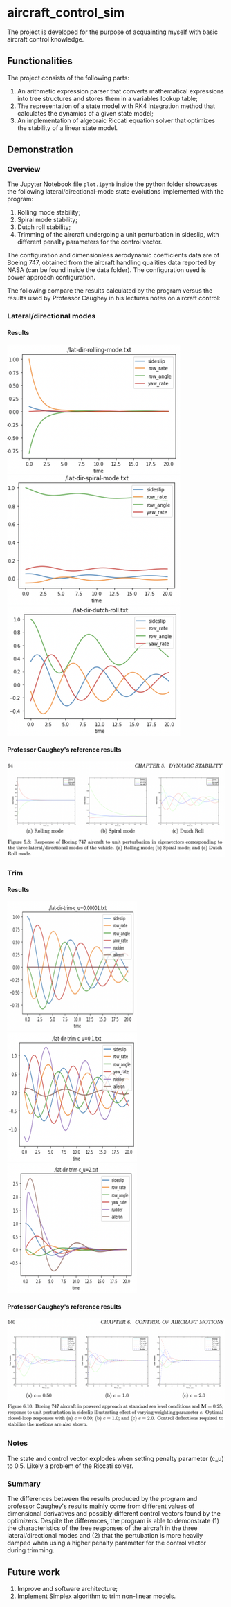 # aircraft_control_sim

 The project is developed for the purpose of acquainting myself with basic aircraft control knowledge.
 
 ## Functionalities
 
 The project consists of the following parts:
 1. An arithmetic expression parser that converts mathematical expressions into tree structures and stores them in a variables lookup table;
 2. The representation of a state model with RK4 integration method that calculates the dynamics of a given state model;
 3. An implementation of algebraic Riccati equation solver that optimizes the stability of a linear state model.

## Demonstration

### Overview
The Jupyter Notebook file `plot.ipynb` inside the python folder showcases the following lateral/directional-mode state evolutions implemented with the program:
1. Rolling mode stability;
2. Spiral mode stability;
3. Dutch roll stability;
4. Trimming of the aircraft undergoing a unit perturbation in sideslip, with different penalty parameters for the control vector.

The configuration and dimensionless aerodynamic coefficients data are of Boeing 747, obtained from the aircraft handling qualities data reported by NASA (can be found inside the data folder). The configuration used is power approach configuration.

The following compare the results calculated by the program versus the results used by Professor Caughey in his lectures notes on aircraft control:

### Lateral/directional modes
#### Results
<p float="left">
 <img src="https://github.com/liu550/aircraft_control_sim/blob/main/assets/images/ss-rolling-mode.png" width="400" height="300">
 <img src="https://github.com/liu550/aircraft_control_sim/blob/main/assets/images/ss-spiral-mode.png" width="400" height="300">
 <img src="https://github.com/liu550/aircraft_control_sim/blob/main/assets/images/ss-dutch-roll.png" width="400" height="300">
</p>

#### Professor Caughey's reference results
<img src="https://github.com/liu550/aircraft_control_sim/blob/main/assets/images/ss-caughey-lat:dir-modes.png">

### Trim
#### Results
<p float="left">
 <img src="https://github.com/liu550/aircraft_control_sim/blob/main/assets/images/ss-trim-c_u=0.00001.png" width="300" height="300">
 <img src="https://github.com/liu550/aircraft_control_sim/blob/main/assets/images/ss-trim-c_u=0.1.png" width="300" height="300">
 <img src="https://github.com/liu550/aircraft_control_sim/blob/main/assets/images/ss-trim-c_u=2.png" width="300" height="300">
</p>

#### Professor Caughey's reference results
<img src="https://github.com/liu550/aircraft_control_sim/blob/main/assets/images/ss-caughey-lat:dir-trim.png">

### Notes
The state and control vector explodes when setting penalty parameter (c_u) to 0.5. Likely a problem of the Riccati solver.

### Summary
The differences between the results produced by the program and professor Caughey's results mainly come from different values of dimensional derivatives and possibly different control vectors found by the optimizers. Despite the differences, the program is able to demonstrate (1) the characteristics of the free responses of the aircraft in the three lateral/directional modes and (2) that the pertubation is more heavily damped when using a higher penalty parameter for the control vector during trimming.

## Future work
1. Improve and software architecture;
2. Implement Simplex algorithm to trim non-linear models.
